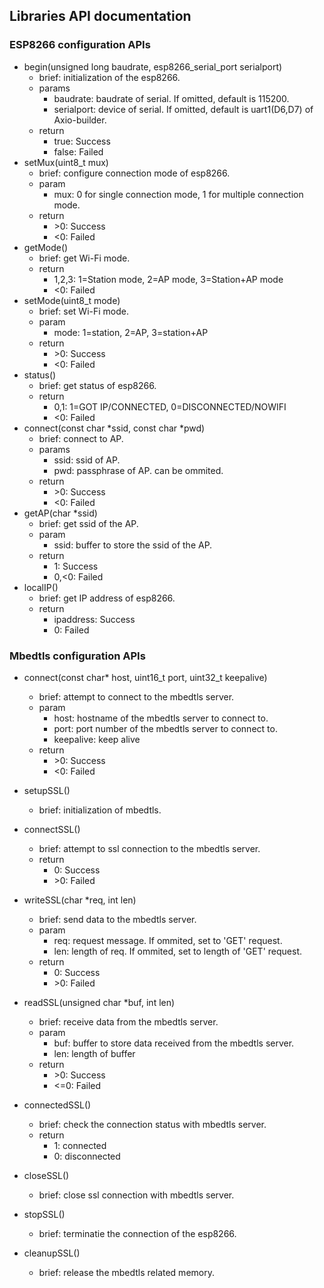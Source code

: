 ## Libraries API documentation
### ESP8266 configuration APIs
* begin(unsigned long baudrate, esp8266_serial_port serialport)
  - brief: initialization of the esp8266.
  - params
    - baudrate: baudrate of serial. If omitted, default is 115200.
    - serialport: device of serial. If omitted, default is uart1(D6,D7) of Axio-builder.
  - return
    -  true: Success
    -  false: Failed
* setMux(uint8_t mux)
  - brief: configure connection mode of esp8266.
  - param
    - mux: 0 for single connection mode, 1 for multiple connection mode.
  - return    
    -  \>0: Success    
    -  <0: Failed
* getMode()
  - brief: get Wi-Fi mode.
  - return
    - 1,2,3: 1=Station mode, 2=AP mode, 3=Station+AP mode
    - \<0: Failed
* setMode(uint8_t mode)
  - brief: set Wi-Fi mode.
  - param
    - mode: 1=station, 2=AP, 3=station+AP
  - return
    - \>0: Success
    - <0: Failed
* status()
  - brief: get status of esp8266.
  - return
    - 0,1: 1=GOT IP/CONNECTED, 0=DISCONNECTED/NOWIFI
    - <0: Failed
* connect(const char *ssid, const char *pwd)
  - brief: connect to AP.
  - params
    - ssid: ssid of AP.
    - pwd: passphrase of AP. can be ommited.
  - return
    - \>0: Success
    - <0: Failed
* getAP(char *ssid)
  - brief: get ssid of the AP.
  - param
    - ssid: buffer to store the ssid of the AP.
  - return
    - 1: Success
    - 0,<0: Failed
* localIP()
  - brief: get IP address of esp8266.
  - return
    - ipaddress: Success
    - 0: Failed

### Mbedtls configuration APIs
* connect(const char* host, uint16_t port, uint32_t keepalive)
  - brief: attempt to connect to the mbedtls server.
  - param
    - host: hostname of the mbedtls server to connect to.
    - port: port number of the mbedtls server to connect to.
    - keepalive: keep alive
  - return
    - \>0: Success
    - <0: Failed
* setupSSL()
  - brief: initialization of mbedtls.

* connectSSL()
  - brief: attempt to ssl connection to the mbedtls server.
  - return
    - 0: Success
    - \>0: Failed
* writeSSL(char *req, int len)
  - brief: send data to the mbedtls server.
  - param
    - req: request message. If ommited, set to 'GET' request.
    - len: length of req. If ommited, set to length of 'GET' request.
  - return
    - 0: Success
    - \>0: Failed
* readSSL(unsigned char *buf, int len)
  - brief: receive data from the mbedtls server.
  - param
    - buf: buffer to store data received from the mbedtls server.
    - len: length of buffer
  - return
    - \>0: Success
    - <=0: Failed
* connectedSSL()
  - brief: check the connection status with mbedtls server.
  - return
    - 1: connected
    - 0: disconnected
* closeSSL()
  - brief: close ssl connection with mbedtls server.
* stopSSL()
  - brief: terminatie the connection of the esp8266.
* cleanupSSL()
  - brief: release the mbedtls related memory.
